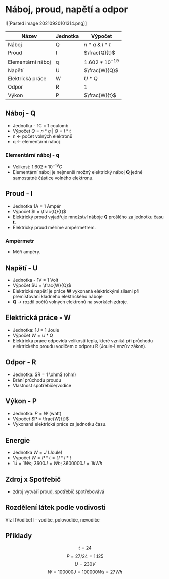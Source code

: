 # Náboj, proud, napětí a odpor
![[Pasted image 20210920101314.png]]

| Název             | Jednotka | Výpočet            |
| ----------------- | -------- | ------------------ |
| Náboj             | Q        | $n * q$ & $I * t$  |
| Proud             | I        | $\frac{Q}{t}$      |
| Elementární náboj | q        | $1.602 * 10^{-19}$ |
| Napětí            | U        | $\frac{W}{Q}$      |
| Elektrická práce  | W        | $U * Q$            |
| Odpor             | R        | 1                  |
| Výkon             | P        | $\frac{W}{t}$      |
## Náboj - Q
- Jednotka - 1C = 1 coulomb
- Výpočet $Q = n * q$ | $Q = I *t$
- n <- počet volných elektronů
- q <- elementární náboj
### Elementární náboj - q
- Velikost: $1.602 * 10^{-19} C$
- Elementární náboj je nejmenší možný elektrický náboj **Q** jedné samostatné částice volného elektronu.
## Proud - I
- Jednotka 1A = 1 Ampér
- Výpočet $I = \frac{Q}{t}$
- Elektrický proud vyjadřuje množství náboje **Q** prošlého za jednotku času **t**.
- Elektrický proud měříme ampérmetrem.
### Ampérmetr
- Měří ampéry.
## Napětí - U
- Jednotka - 1V = 1 Volt
- Výpočet $U = \frac{W}{Q}$
- Elektrické napětí je práce **W** vykonaná elektrickými silami při přemísťování kladného elektrického náboje
- **Q** -> rozdíl počtů volných elektronů na svorkách zdroje.
## Elektrická práce - W
- Jednotka: 1J = 1 Joule
- Výpočet $W = U * Q$
- Elektrická práce odpovídá velikosti tepla, které vzniká při průchodu elektrického proudu vodičem o odporu R (Joule-Lenzův zákon).
## Odpor - R
- Jednotka: $R = 1 \ohm$ (ohm)
- Brání průchodu proudu
- Vlastnost spotřebiče/vodiče
## Výkon - P
- Jednotka: $P = W$ (watt)
- Výpočet $P = \frac{W}{t}$
- Vykonaná elektrická práce za jednotku času.
## Energie
- Jednotka $W = J$ (Joule)
- Vypočet $W = P * t = U * I * t$
- $1J = 1Ws$; $3600J = Wh$; $3600000J = 1kWh$
## Zdroj x Spotřebič
- zdroj vytváří proud, spotřebič spotřebovává
## Rozdělení látek podle vodivosti
Viz [[Vodiče]] - vodiče, polovodiče, nevodiče

## Příklady
$$t=24$$
$$P=27/24=1.125$$
$$U=230V$$
$$W=100000J=100000Ws=27Wh$$